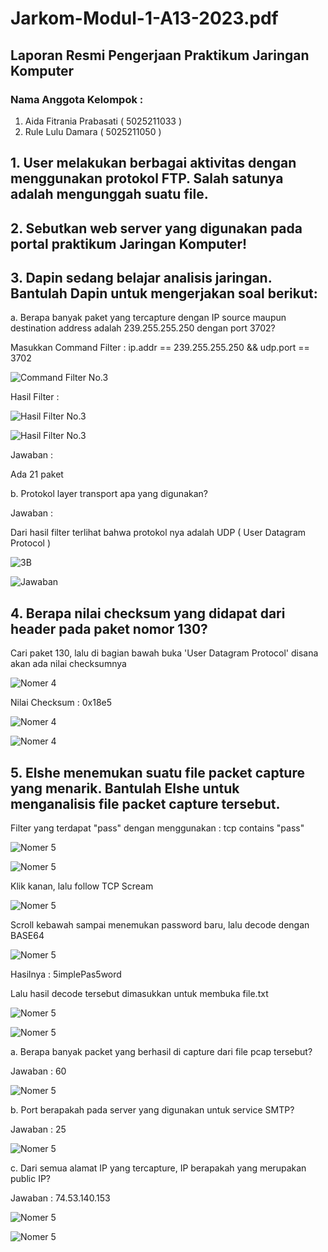 # Jarkom-Modul-1-A13-2023.pdf

## Laporan Resmi Pengerjaan Praktikum Jaringan Komputer
### Nama Anggota Kelompok :
1. Aida Fitrania Prabasati ( 5025211033 )
2. Rule Lulu Damara ( 5025211050 )

## 1. User melakukan berbagai aktivitas dengan menggunakan protokol FTP. Salah satunya adalah mengunggah suatu file.
## 2. Sebutkan web server yang digunakan pada portal praktikum Jaringan Komputer!
## 3. Dapin sedang belajar analisis jaringan. Bantulah Dapin untuk mengerjakan soal berikut:
a. Berapa banyak paket yang tercapture dengan IP source maupun destination address adalah 239.255.255.250 dengan port 3702?

Masukkan Command Filter : ip.addr == 239.255.255.250 && udp.port == 3702

![Command Filter No.3](https://github.com/RuleLuluDamara/Jarkom-Modul-1-A13-2023.pdf/blob/main/Images/Soal%203/Command.png)

Hasil Filter :

![Hasil Filter No.3](https://github.com/RuleLuluDamara/Jarkom-Modul-1-A13-2023.pdf/blob/main/Images/Soal%203/3-1.png)

![Hasil Filter No.3](https://github.com/RuleLuluDamara/Jarkom-Modul-1-A13-2023.pdf/blob/main/Images/Soal%203/3-2.png)

Jawaban : 

Ada 21 paket 

b. Protokol layer transport apa yang digunakan?

Jawaban : 

Dari hasil filter terlihat bahwa protokol nya adalah UDP ( User Datagram Protocol )

![3B](https://github.com/RuleLuluDamara/Jarkom-Modul-1-A13-2023.pdf/blob/main/Images/Soal%203/3-3.png)

![Jawaban](https://github.com/RuleLuluDamara/Jarkom-Modul-1-A13-2023.pdf/blob/main/Images/Soal%203/3-4.png)

## 4. Berapa nilai checksum yang didapat dari header pada paket nomor 130?

Cari paket 130, lalu di bagian bawah buka 'User Datagram Protocol' disana akan ada nilai checksumnya

![Nomer 4](https://github.com/RuleLuluDamara/Jarkom-Modul-1-A13-2023.pdf/blob/main/Images/Soal%204/4-1.png)

Nilai Checksum : 0x18e5

![Nomer 4](https://github.com/RuleLuluDamara/Jarkom-Modul-1-A13-2023.pdf/blob/main/Images/Soal%204/4-2.png)

![Nomer 4](https://github.com/RuleLuluDamara/Jarkom-Modul-1-A13-2023.pdf/blob/main/Images/Soal%204/Jawaban%204.png)

## 5. Elshe menemukan suatu file packet capture yang menarik. Bantulah Elshe untuk menganalisis file packet capture tersebut.

Filter yang terdapat "pass" dengan menggunakan : tcp contains "pass"

![Nomer 5](https://github.com/RuleLuluDamara/Jarkom-Modul-1-A13-2023.pdf/blob/main/Images/Soal%205/5-1.png)

![Nomer 5](https://github.com/RuleLuluDamara/Jarkom-Modul-1-A13-2023.pdf/blob/main/Images/Soal%205/5-2.png)

Klik kanan, lalu follow TCP Scream

![Nomer 5](https://github.com/RuleLuluDamara/Jarkom-Modul-1-A13-2023.pdf/blob/main/Images/Soal%205/5-3.png)

Scroll kebawah sampai menemukan password baru, lalu decode dengan BASE64 

![Nomer 5](https://github.com/RuleLuluDamara/Jarkom-Modul-1-A13-2023.pdf/blob/main/Images/Soal%205/5-4.png)

Hasilnya : 5implePas5word

Lalu hasil decode tersebut dimasukkan untuk membuka file.txt

![Nomer 5](https://github.com/RuleLuluDamara/Jarkom-Modul-1-A13-2023.pdf/blob/main/Images/Soal%205/5-5.png)

![Nomer 5](https://github.com/RuleLuluDamara/Jarkom-Modul-1-A13-2023.pdf/blob/main/Images/Soal%205/5-6.png)

a. Berapa banyak packet yang berhasil di capture dari file pcap tersebut?

Jawaban : 60

![Nomer 5](https://github.com/RuleLuluDamara/Jarkom-Modul-1-A13-2023.pdf/blob/main/Images/Soal%205/5-7.png)

b. Port berapakah pada server yang digunakan untuk service SMTP?

Jawaban : 25 

![Nomer 5](https://github.com/RuleLuluDamara/Jarkom-Modul-1-A13-2023.pdf/blob/main/Images/Soal%205/5-8.png)

c. Dari semua alamat IP yang tercapture, IP berapakah yang merupakan public IP?

Jawaban : 74.53.140.153

![Nomer 5](https://github.com/RuleLuluDamara/Jarkom-Modul-1-A13-2023.pdf/blob/main/Images/Soal%205/5-8.png)

![Nomer 5](https://github.com/RuleLuluDamara/Jarkom-Modul-1-A13-2023.pdf/blob/main/Images/Soal%205/5-8.png)





